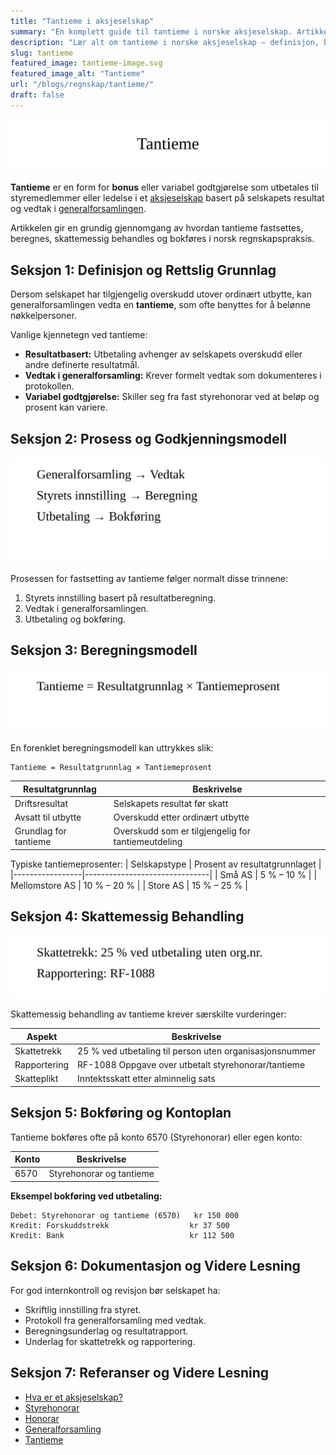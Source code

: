 ```yaml
---
title: "Tantieme i aksjeselskap"
summary: "En komplett guide til tantieme i norske aksjeselskap. Artikkelen dekker definisjon, beregningsmodell, generalforsamlingsvedtak, skattemessige regler, bokføringsprinsipper og rapportering."
description: "Lær alt om tantieme i norske aksjeselskap – definisjon, beregning av tantieme, vedtak i generalforsamling, skattemessig behandling og bokføring."
slug: tantieme
featured_image: tantieme-image.svg
featured_image_alt: "Tantieme"
url: "/blogs/regnskap/tantieme/"
draft: false
---
```


![Tantieme](tantieme-image.svg)

**Tantieme** er en form for **bonus** eller variabel godtgjørelse som utbetales til styremedlemmer eller ledelse i et [aksjeselskap](/blogs/regnskap/hva-er-et-aksjeselskap "Hva er et Aksjeselskap? Komplett Guide til AS og Selskapsrett") basert på selskapets resultat og vedtak i [general­forsamlingen](/blogs/regnskap/hva-er-generalforsamling "Hva er Generalforsamling? Komplett Guide til Generalforsamling og Beslutningsprosesser").

Artikkelen gir en grundig gjennomgang av hvordan tantieme fastsettes, beregnes, skattemessig behandles og bokføres i norsk regnskapspraksis.

## Seksjon 1: Definisjon og Rettslig Grunnlag

Dersom selskapet har tilgjengelig overskudd utover ordinært utbytte, kan generalforsamlingen vedta en **tantieme**, som ofte benyttes for å belønne nøkkelpersoner.

Vanlige kjennetegn ved tantieme:
* **Resultatbasert:** Utbetaling avhenger av selskapets overskudd eller andre definerte resultatmål.
* **Vedtak i generalforsamling:** Krever formelt vedtak som dokumenteres i protokollen.
* **Variabel godtgjørelse:** Skiller seg fra fast styrehonorar ved at beløp og prosent kan variere.

## Seksjon 2: Prosess og Godkjenningsmodell

![Tantieme Prosess](tantieme-process.svg)

Prosessen for fastsetting av tantieme følger normalt disse trinnene:
1. Styrets innstilling basert på resultatberegning.
2. Vedtak i generalforsamlingen.
3. Utbetaling og bokføring.

## Seksjon 3: Beregningsmodell

![Tantieme Beregning](tantieme-calculation.svg)

En forenklet beregningsmodell kan uttrykkes slik:
```
Tantieme = Resultatgrunnlag × Tantiemeprosent
```

| Resultatgrunnlag      | Beskrivelse                                      |
|-----------------------|--------------------------------------------------|
| Driftsresultat        | Selskapets resultat før skatt                    |
| Avsatt til utbytte    | Overskudd etter ordinært utbytte                 |
| Grundlag for tantieme | Overskudd som er tilgjengelig for tantiemeutdeling |

Typiske tantiemeprosenter:
| Selskapstype    | Prosent av resultatgrunnlaget |
|-----------------|-------------------------------|
| Små AS          | 5 % – 10 %                   |
| Mellomstore AS  | 10 % – 20 %                  |
| Store AS        | 15 % – 25 %                  |

## Seksjon 4: Skattemessig Behandling

![Tantieme Skatt](tantieme-tax.svg)

Skattemessig behandling av tantieme krever særskilte vurderinger:

| Aspekt              | Beskrivelse                                         |
|---------------------|-----------------------------------------------------|
| Skattetrekk         | 25 % ved utbetaling til person uten organisasjonsnummer |
| Rapportering        | RF-1088 Oppgave over utbetalt styrehonorar/tantieme |
| Skatteplikt         | Inntektsskatt etter alminnelig sats                  |

## Seksjon 5: Bokføring og Kontoplan

Tantieme bokføres ofte på konto 6570 (Styrehonorar) eller egen konto:

| Konto  | Beskrivelse                |
|--------|----------------------------|
| 6570   | Styrehonorar og tantieme   |

**Eksempel bokføring ved utbetaling:**
```
Debet: Styrehonorar og tantieme (6570)   kr 150 000
Kredit: Forskuddstrekk                  kr 37 500
Kredit: Bank                            kr 112 500
```

## Seksjon 6: Dokumentasjon og Videre Lesning

For god internkontroll og revisjon bør selskapet ha:
* Skriftlig innstilling fra styret.
* Protokoll fra generalforsamling med vedtak.
* Beregningsunderlag og resultatrapport.
* Underlag for skattetrekk og rapportering.

## Seksjon 7: Referanser og Videre Lesning

* [Hva er et aksjeselskap?](/blogs/regnskap/hva-er-et-aksjeselskap "Hva er et Aksjeselskap? Komplett Guide til AS og Selskapsrett")
* [Styrehonorar](/blogs/regnskap/styrehonorar "Styrehonorar i aksjeselskap: Fastsetting, Skatt og Bokføring")
* [Honorar](/blogs/regnskap/hva-er-honorar "Hva er Honorar i Regnskap? Komplett Guide til Honorarutbetalinger og Skattebehandling")
* [General­forsamling](/blogs/regnskap/hva-er-generalforsamling "Hva er Generalforsamling? Komplett Guide til Generalforsamling og Beslutningsprosesser")
* [Tantieme](/blogs/regnskap/tantieme "Tantieme i aksjeselskap: Bonusmodell, Skattemessig Behandling og Bokføring")

